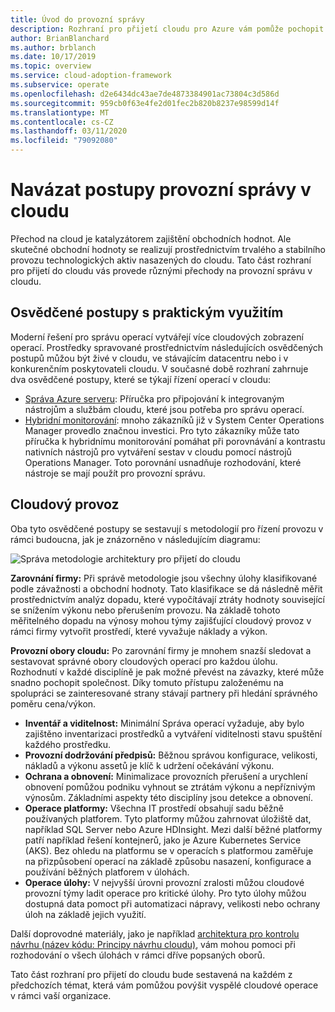 ```yaml
---
title: Úvod do provozní správy
description: Rozhraní pro přijetí cloudu pro Azure vám pomůže pochopit různé přechody, které je potřeba provést, aby bylo možné provozovat provozní správu v cloudu.
author: BrianBlanchard
ms.author: brblanch
ms.date: 10/17/2019
ms.topic: overview
ms.service: cloud-adoption-framework
ms.subservice: operate
ms.openlocfilehash: d2e6434dc43ae7de4873384901ac73804c3d586d
ms.sourcegitcommit: 959cb0f63e4fe2d01fec2b820b8237e98599d14f
ms.translationtype: MT
ms.contentlocale: cs-CZ
ms.lasthandoff: 03/11/2020
ms.locfileid: "79092080"
---
```

# <a name="establish-operational-management-practices-in-the-cloud"></a>Navázat postupy provozní správy v cloudu

Přechod na cloud je katalyzátorem zajištění obchodních hodnot. Ale skutečné obchodní hodnoty se realizují prostřednictvím trvalého a stabilního provozu technologických aktiv nasazených do cloudu. Tato část rozhraní pro přijetí do cloudu vás provede různými přechody na provozní správu v cloudu.

## <a name="actionable-best-practices"></a>Osvědčené postupy s praktickým využitím

Moderní řešení pro správu operací vytvářejí více cloudových zobrazení operací. Prostředky spravované prostřednictvím následujících osvědčených postupů můžou být živé v cloudu, ve stávajícím datacentru nebo i v konkurenčním poskytovateli cloudu. V současné době rozhraní zahrnuje dva osvědčené postupy, které se týkají řízení operací v cloudu:

- [Správa Azure serveru](./azure-server-management/index.md): Příručka pro připojování k integrovaným nástrojům a službám cloudu, které jsou potřeba pro správu operací.
- [Hybridní monitorování](./monitor/index.md): mnoho zákazníků již v System Center Operations Manager provedlo značnou investici. Pro tyto zákazníky může tato příručka k hybridnímu monitorování pomáhat při porovnávání a kontrastu nativních nástrojů pro vytváření sestav v cloudu pomocí nástrojů Operations Manager. Toto porovnání usnadňuje rozhodování, které nástroje se mají použít pro provozní správu.

## <a name="cloud-operations"></a>Cloudový provoz

Oba tyto osvědčené postupy se sestavují s metodologií pro řízení provozu v rámci budoucna, jak je znázorněno v následujícím diagramu:

![Správa metodologie architektury pro přijetí do cloudu](../_images/manage/caf-manage.png)

**Zarovnání firmy:** Při správě metodologie jsou všechny úlohy klasifikované podle závažnosti a obchodní hodnoty. Tato klasifikace se dá následně měřit prostřednictvím analýz dopadu, které vypočítávají ztráty hodnoty související se snížením výkonu nebo přerušením provozu. Na základě tohoto měřitelného dopadu na výnosy mohou týmy zajišťující cloudový provoz v rámci firmy vytvořit prostředí, které vyvažuje náklady a výkon.

**Provozní obory cloudu:** Po zarovnání firmy je mnohem snazší sledovat a sestavovat správné obory cloudových operací pro každou úlohu. Rozhodnutí v každé disciplíně je pak možné převést na závazky, které může snadno pochopit společnost. Díky tomuto přístupu založenému na spolupráci se zainteresované strany stávají partnery při hledání správného poměru cena/výkon.

- **Inventář a viditelnost:** Minimální Správa operací vyžaduje, aby bylo zajištěno inventarizaci prostředků a vytváření viditelnosti stavu spuštění každého prostředku.
- **Provozní dodržování předpisů:** Běžnou správou konfigurace, velikosti, nákladů a výkonu assetů je klíč k udržení očekávání výkonu.
- **Ochrana a obnovení:** Minimalizace provozních přerušení a urychlení obnovení pomůžou podniku vyhnout se ztrátám výkonu a nepříznivým výnosům. Základními aspekty této disciplíny jsou detekce a obnovení.
- **Operace platformy:** Všechna IT prostředí obsahují sadu běžně používaných platforem. Tyto platformy můžou zahrnovat úložiště dat, například SQL Server nebo Azure HDInsight. Mezi další běžné platformy patří například řešení kontejnerů, jako je Azure Kubernetes Service (AKS). Bez ohledu na platformu se v operacích s platformou zaměřuje na přizpůsobení operací na základě způsobu nasazení, konfigurace a používání běžných platforem v úlohách.
- **Operace úlohy:** V nejvyšší úrovni provozní zralosti můžou cloudové provozní týmy ladit operace pro kritické úlohy. Pro tyto úlohy můžou dostupná data pomoct při automatizaci nápravy, velikosti nebo ochrany úloh na základě jejich využití.

Další doprovodné materiály, jako je například [architektura pro kontrolu návrhu (název kódu: Principy návrhu cloudu)](https://docs.microsoft.com/azure/architecture/framework/resiliency/overview), vám mohou pomoci při rozhodování o všech úlohách v rámci dříve popsaných oborů.

Tato část rozhraní pro přijetí do cloudu bude sestavená na každém z předchozích témat, která vám pomůžou povýšit vyspělé cloudové operace v rámci vaší organizace.
